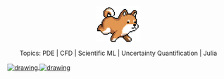 <div align="center">
  <img src="assets/shibainu_run.gif" alt="drawing" width="100"/>
  
  Topics: PDE | CFD | Scientific ML | Uncertainty Quantification | Julia
</div>


<a href="https://github.com/anuraghazra/github-readme-stats">
  <img align="center" src="https://github-profile-summary-cards.vercel.app/api/cards/profile-details?username=vavrines&theme=vue" alt="drawing" width="500"/>
</a>
<a href="https://github.com/anuraghazra/convoychat">
  <img align="center" src="https://github-readme-stats.vercel.app/api/top-langs/?username=vavrines&layout=compact&theme=vue&langs_count=6&hide=jupyter%20notebook,html" alt="drawing" width="300"/>
</a>


<!---
- 📫 https://xiaotianbai.com

![stats](https://github-readme-stats.vercel.app/api?username=vavrines&show_icons=true&hide_border=true)

![stats](https://github-readme-stats.vercel.app/api?username=vavrines&theme=vue)
![lang](https://github-readme-stats.vercel.app/api/top-langs/?username=vavrines&layout=compact&theme=vue)
-->

